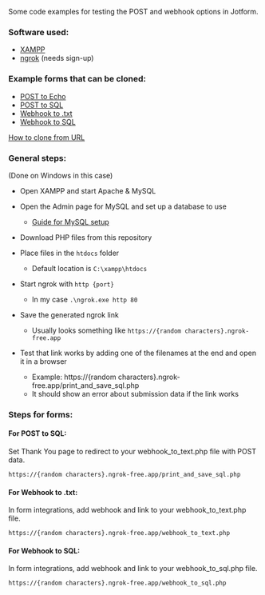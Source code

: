 
Some code examples for testing the POST and webhook options in Jotform.

### Software used:
- [XAMPP](https://www.apachefriends.org/download.html)
- [ngrok](https://ngrok.com/) (needs sign-up)


### Example forms that can be cloned:


- [POST to Echo](https://www.jotform.com/242423137119955)
- [POST to SQL](https://www.jotform.com/242422471288962)
- [Webhook to .txt](https://www.jotform.com/242423323923955)
- [Webhook to SQL](https://jotform.com/form/242424133952957)

[How to clone from URL](https://www.jotform.com/help/42-how-to-clone-an-existing-form-from-a-url/)

### General steps:
(Done on Windows in this case)

- Open XAMPP and start Apache & MySQL
- Open the Admin page for MySQL and set up a database to use
    - [Guide for MySQL setup](https://www.geeksforgeeks.org/how-to-create-a-new-database-in-phpmyadmin/)

- Download PHP files from this repository
- Place files in the `htdocs` folder
    - Default location is `C:\xampp\htdocs`

- Start ngrok with `http {port}`
    - In my case `.\ngrok.exe http 80`
- Save the generated ngrok link
    - Usually looks something like `https://{random characters}.ngrok-free.app`
- Test that link works by adding one of the filenames at the end and open it in a browser
    - Example: https://{random characters}.ngrok-free.app/print_and_save_sql.php
    - It should show an error about submission data if the link works

### Steps for forms:
#### For POST to SQL:
Set Thank You page to redirect to your webhook_to_text.php file with POST data.

    https://{random characters}.ngrok-free.app/print_and_save_sql.php

#### For Webhook to .txt:
In form integrations, add webhook and link to your webhook_to_text.php file.

    https://{random characters}.ngrok-free.app/webhook_to_text.php

#### For Webhook to SQL:
In form integrations, add webhook and link to your webhook_to_sql.php file.

    https://{random characters}.ngrok-free.app/webhook_to_sql.php